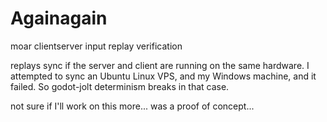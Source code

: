 # Againagain
 moar clientserver input replay verification

replays sync if the server and client are running on the same hardware.
I attempted to sync an Ubuntu Linux VPS, and my Windows machine, and it failed.
So godot-jolt determinism breaks in that case.

not sure if I'll work on this more... was a proof of concept...

